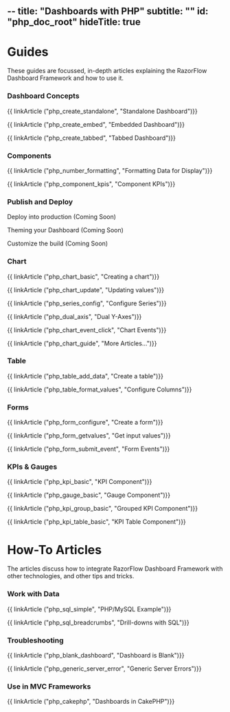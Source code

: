 --
title: "Dashboards with PHP"
subtitle: ""
id: "php_doc_root"
hideTitle: true
--

<h1>Guides</h1>
<p>These guides are focussed, in-depth articles explaining the RazorFlow Dashboard Framework and how to use it.</p>
<div class="row">
  <div class="col-md-4">
    <h3>Dashboard Concepts</h3>
    <p>{{ linkArticle ("php_create_standalone", "Standalone Dashboard")}}</p>
    <p>{{ linkArticle ("php_create_embed", "Embedded Dashboard")}}</p>
    <p>{{ linkArticle ("php_create_tabbed", "Tabbed Dashboard")}}</p>
  </div>
  <div class="col-md-4">
    <h3>Components</h3>
    <p>{{ linkArticle ("php_number_formatting", "Formatting Data for Display")}}</a></p>
    <p>{{ linkArticle ("php_component_kpis", "Component KPIs")}}</p>
  </div>
  <div class="col-md-4">
    <h3>Publish and Deploy</h3>
    <p>Deploy into production (Coming Soon)</p>
    <p>Theming your Dashboard (Coming Soon)</p>
    <p>Customize the build (Coming Soon)</p>
  </div>
</div>
<div class="row">
  <div class="col-md-4">
    <h3>Chart</h3>
    <p>{{ linkArticle ("php_chart_basic", "Creating a chart")}}</p>
    <p>{{ linkArticle ("php_chart_update", "Updating values")}}</p>
    <p>{{ linkArticle ("php_series_config", "Configure Series")}}</p>
    <p>{{ linkArticle ("php_dual_axis", "Dual Y-Axes")}}</p>
    <p>{{ linkArticle ("php_chart_event_click", "Chart Events")}}</p>
    <p>{{ linkArticle ("php_chart_guide", "More Articles...")}}</p>
  </div>
  <div class="col-md-4">
    <h3>Table</h3>
    <p>{{ linkArticle ("php_table_add_data", "Create a table")}}</p>
    <p>{{ linkArticle ("php_table_format_values", "Configure Columns")}}</p>
  </div>
  <div class="col-md-4">
    <h3>Forms</h3>
    <p>{{ linkArticle ("php_form_configure", "Create a form")}}</p>
    <p>{{ linkArticle ("php_form_getvalues", "Get input values")}}</p>
    <p>{{ linkArticle ("php_form_submit_event", "Form Events")}}</p>
  </div>
</div>
<div class="row">
  <div class="col-md-4">
    <h3>KPIs & Gauges</h3>
    <p>{{ linkArticle ("php_kpi_basic", "KPI Component")}}</p>
    <p>{{ linkArticle ("php_gauge_basic", "Gauge Component")}}</p>
    <p>{{ linkArticle ("php_kpi_group_basic", "Grouped KPI Component")}}</p>
    <p>{{ linkArticle ("php_kpi_table_basic", "KPI Table Component")}}</p>
  </div>
  </div>
<h1>How-To Articles</h1>
<p>The articles discuss how to integrate RazorFlow Dashboard Framework with other technologies, and other tips and tricks.</p>
<div class="row">
  <div class="col-md-4">
    <h3>Work with Data</h3>
    <p>{{ linkArticle ("php_sql_simple", "PHP/MySQL Example")}}</p>
    <p>{{ linkArticle ("php_sql_breadcrumbs", "Drill-downs with SQL")}}</p>
  </div>
  <div class="col-md-4">
    <h3>Troubleshooting</h3>
    <p>{{ linkArticle ("php_blank_dashboard", "Dashboard is Blank")}}</p>
    <p>{{ linkArticle ("php_generic_server_error", "Generic Server Errors")}}</p>
  </div>
</div>
<div class="row">
  <div class="col-md-4">
    <h3>Use in MVC Frameworks</h3>
    <p>{{ linkArticle ("php_cakephp", "Dashboards in CakePHP")}}</p>
  </div>
</div>